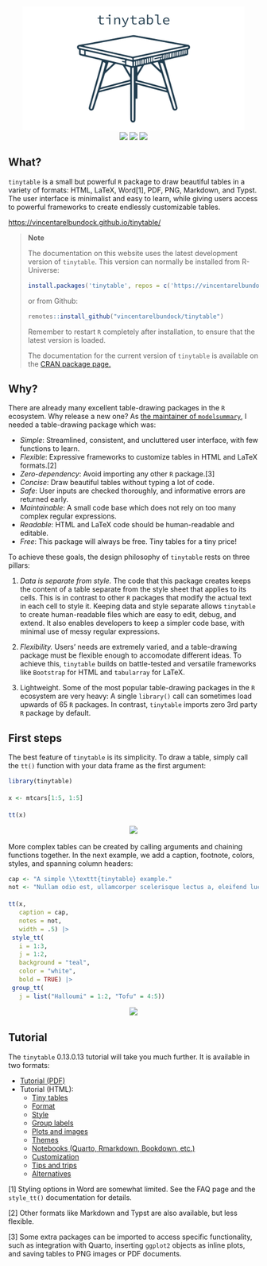 

<p align="center">
<img src="man/figures/gallery/tinytable_gallery.gif" height = "250" class = "center">
<br> <!-- badges: start -->
<a href = "https://github.com/vincentarelbundock/tinytable/blob/main/LICENSE.md" target = "_blank"><img src="https://img.shields.io/badge/license-GPLv3-blue"></a>
<a href = "https://vincentarelbundock.github.io/tinytable/" target = "_blank"><img src="https://img.shields.io/static/v1?label=Website&message=Visit&color=blue"></a>
<a href = "https://cran.r-project.org/package=tinytable" target = "_blank"><img src="https://cranlogs.r-pkg.org/badges/tinytable"></a>
<!-- badges: end -->
</p>

## What?

`tinytable` is a small but powerful `R` package to draw beautiful tables
in a variety of formats: HTML, LaTeX, Word[1], PDF, PNG, Markdown, and
Typst. The user interface is minimalist and easy to learn, while giving
users access to powerful frameworks to create endlessly customizable
tables.

<https://vincentarelbundock.github.io/tinytable/>

> **Note**
>
> The documentation on this website uses the latest development version
> of `tinytable`. This version can normally be installed from
> R-Universe:
>
> ``` r
> install.packages('tinytable', repos = c('https://vincentarelbundock.r-universe.dev', 'https://cloud.r-project.org'))
> ```
>
> or from Github:
>
> ``` r
> remotes::install_github("vincentarelbundock/tinytable")
> ```
>
> Remember to restart `R` completely after installation, to ensure that
> the latest version is loaded.
>
> The documentation for the current version of `tinytable` is available
> on the [CRAN package
> page.](https://CRAN.R-project.org/package=tinytable)

## Why?

There are already many excellent table-drawing packages in the `R`
ecosystem. Why release a new one? As [the maintainer of
`modelsummary`](https://modelsummary.com), I needed a table-drawing
package which was:

-   *Simple*: Streamlined, consistent, and uncluttered user interface,
    with few functions to learn.
-   *Flexible*: Expressive frameworks to customize tables in HTML and
    LaTeX formats.[2]
-   *Zero-dependency*: Avoid importing any other `R` package.[3]
-   *Concise*: Draw beautiful tables without typing a lot of code.
-   *Safe*: User inputs are checked thoroughly, and informative errors
    are returned early.
-   *Maintainable*: A small code base which does not rely on too many
    complex regular expressions.
-   *Readable*: HTML and LaTeX code should be human-readable and
    editable.
-   *Free*: This package will always be free. Tiny tables for a tiny
    price!

To achieve these goals, the design philosophy of `tinytable` rests on
three pillars:

1.  *Data is separate from style.* The code that this package creates
    keeps the content of a table separate from the style sheet that
    applies to its cells. This is in contrast to other `R` packages that
    modify the actual text in each cell to style it. Keeping data and
    style separate allows `tinytable` to create human-readable files
    which are easy to edit, debug, and extend. It also enables
    developers to keep a simpler code base, with minimal use of messy
    regular expressions.

2.  *Flexibility.* Users’ needs are extremely varied, and a
    table-drawing package must be flexible enough to accomodate
    different ideas. To achieve this, `tinytable` builds on
    battle-tested and versatile frameworks like `Bootstrap` for HTML and
    `tabularray` for LaTeX.

3.  Lightweight. Some of the most popular table-drawing packages in the
    `R` ecosystem are very heavy: A single `library()` call can
    sometimes load upwards of 65 `R` packages. In contrast, `tinytable`
    imports zero 3rd party `R` package by default.

## First steps

The best feature of `tinytable` is its simplicity. To draw a table,
simply call the `tt()` function with your data frame as the first
argument:

``` r
library(tinytable)

x <- mtcars[1:5, 1:5]

tt(x)
```

<p align="center">

<img src="man/figures/readme_01.png" height = "180" class = "center">
<br>

More complex tables can be created by calling arguments and chaining
functions together. In the next example, we add a caption, footnote,
colors, styles, and spanning column headers:

``` r
cap <- "A simple \\texttt{tinytable} example."
not <- "Nullam odio est, ullamcorper scelerisque lectus a, eleifend luctus nisl. Etiam ullamcorper, nibh vel interdum auctor, odio nulla mollis tortor, vel fringilla ante quam quis est."

tt(x, 
   caption = cap, 
   notes = not, 
   width = .5) |> 
 style_tt(
   i = 1:3,
   j = 1:2,
   background = "teal",
   color = "white",
   bold = TRUE) |>
 group_tt(
   j = list("Halloumi" = 1:2, "Tofu" = 4:5))
```

<p align="center">

<img src="man/figures/readme_02.png" height = "350" class = "center">
<br>

## Tutorial

The `tinytable` 0.13.0.13 tutorial will take you much further. It is
available in two formats:

-   [Tutorial
    (PDF)](https://vincentarelbundock.github.io/tinytable/vignettes/tinytable_tutorial.pdf)
-   Tutorial (HTML):
    -   [Tiny
        tables](https://vincentarelbundock.github.io/tinytable/vignettes/tinytable.html)
    -   [Format](https://vincentarelbundock.github.io/tinytable/vignettes/format.html)
    -   [Style](https://vincentarelbundock.github.io/tinytable/vignettes/style.html)
    -   [Group
        labels](https://vincentarelbundock.github.io/tinytable/vignettes/group.html)
    -   [Plots and
        images](https://vincentarelbundock.github.io/tinytable/vignettes/plot.html)
    -   [Themes](https://vincentarelbundock.github.io/tinytable/vignettes/theme.html)
    -   [Notebooks (Quarto, Rmarkdown, Bookdown,
        etc.)](https://vincentarelbundock.github.io/tinytable/vignettes/notebooks.html)
    -   [Customization](https://vincentarelbundock.github.io/tinytable/vignettes/custom.html)
    -   [Tips and
        trips](https://vincentarelbundock.github.io/tinytable/vignettes/tips.html)
    -   [Alternatives](https://vincentarelbundock.github.io/tinytable/vignettes/alternatives.html)

[1] Styling options in Word are somewhat limited. See the FAQ page and
the `style_tt()` documentation for details.

[2] Other formats like Markdown and Typst are also available, but less
flexible.

[3] Some extra packages can be imported to access specific
functionality, such as integration with Quarto, inserting `ggplot2`
objects as inline plots, and saving tables to PNG images or PDF
documents.
